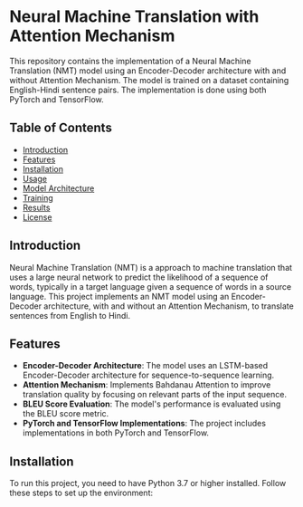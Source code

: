 # Neural Machine Translation with Attention Mechanism

This repository contains the implementation of a Neural Machine Translation (NMT) model using an Encoder-Decoder architecture with and without Attention Mechanism. The model is trained on a dataset containing English-Hindi sentence pairs. The implementation is done using both PyTorch and TensorFlow.

## Table of Contents
- [Introduction](#introduction)
- [Features](#features)
- [Installation](#installation)
- [Usage](#usage)
- [Model Architecture](#model-architecture)
- [Training](#training)
- [Results](#results)
- [License](#license)

## Introduction
Neural Machine Translation (NMT) is a approach to machine translation that uses a large neural network to predict the likelihood of a sequence of words, typically in a target language given a sequence of words in a source language. This project implements an NMT model using an Encoder-Decoder architecture, with and without an Attention Mechanism, to translate sentences from English to Hindi.

## Features
- **Encoder-Decoder Architecture**: The model uses an LSTM-based Encoder-Decoder architecture for sequence-to-sequence learning.
- **Attention Mechanism**: Implements Bahdanau Attention to improve translation quality by focusing on relevant parts of the input sequence.
- **BLEU Score Evaluation**: The model's performance is evaluated using the BLEU score metric.
- **PyTorch and TensorFlow Implementations**: The project includes implementations in both PyTorch and TensorFlow.

## Installation
To run this project, you need to have Python 3.7 or higher installed. Follow these steps to set up the environment:
